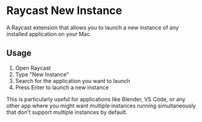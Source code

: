 # Raycast New Instance

A Raycast extension that allows you to launch a new instance of any installed application on your Mac.

## Usage

1. Open Raycast
2. Type "New Instance" 
3. Search for the application you want to launch
4. Press Enter to launch a new instance

This is particularly useful for applications like Blender, VS Code, or any other app where you might want multiple instances running simultaneously that don't support multiple instances by default.